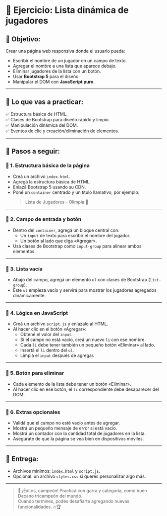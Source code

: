# 🦅 Ejercicio: Lista dinámica de jugadores

## 🎯 **Objetivo:**
Crear una página web responsiva donde el usuario pueda:
- Escribir el nombre de un jugador en un campo de texto.
- Agregar el nombre a una lista que aparece debajo.
- Eliminar jugadores de la lista con un botón.
- Usar **Bootstrap 5** para el diseño.
- Manipular el DOM con **JavaScript puro**.

---

## 🧰 **Lo que vas a practicar:**
✅ Estructura básica de HTML.  
✅ Clases de Bootstrap para diseño rápido y limpio.  
✅ Manipulación dinámica del DOM.  
✅ Eventos de clic y creación/eliminación de elementos.  

---

## 📄 **Pasos a seguir:**

### 📍 1. Estructura básica de la página
- Creá un archivo `index.html`.
- Agregá la estructura básica de HTML.
- Enlazá Bootstrap 5 usando su CDN.
- Poné un `container` centrado y un título llamativo, por ejemplo:  
  > Lista de Jugadores - Olimpia 🦅

---

### 📍 2. Campo de entrada y botón
- Dentro del `container`, agregá un bloque central con:
  - Un `input` de texto para escribir el nombre del jugador.
  - Un botón al lado que diga «Agregar».
- Usá clases de Bootstrap como `input-group` para alinear ambos elementos.

---

### 📍 3. Lista vacía
- Abajo del campo, agregá un elemento `ul` con clases de Bootstrap (`list-group`).
- Este `ul` empieza vacío y servirá para mostrar los jugadores agregados dinámicamente.

---

### 📍 4. Lógica en JavaScript
- Creá un archivo `script.js` y enlazalo al HTML.
- Al hacer clic en el botón «Agregar»:
  - Obtené el valor del `input`.
  - Si el campo no está vacío, creá un nuevo `li` con ese nombre.
  - Cada `li` debe tener también un pequeño botón «Eliminar» al lado.
  - Insertá el `li` dentro del `ul`.
  - Limpiá el `input` después de agregar.

---

### 📍 5. Botón para eliminar
- Cada elemento de la lista debe tener un botón «Eliminar».
- Al hacer clic en ese botón, el `li` correspondiente debe desaparecer del DOM.

---

### 📍 6. Extras opcionales
- Validá que el campo no esté vacío antes de agregar.
- Mostrá un pequeño mensaje de error si está vacío.
- Mostrá un contador con la cantidad total de jugadores en la lista.
- Asegurate de que la página se vea bien en dispositivos móviles.

---

## 📝 **Entrega:**
- Archivos mínimos: `index.html` y `script.js`.
- Opcional: un archivo `styles.css` si querés personalizar algo más.

---

> 📣 ¡Éxitos, campeón! Practicá con garra y categoría, como buen Decano tricampeón del mundo.  
> Cuando termines, podés desafiarte agregando nuevas funcionalidades. 🔥🏆

